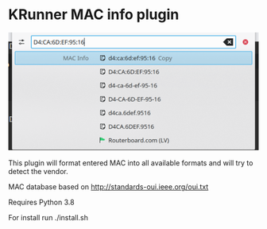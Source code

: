 # KRunner MAC info plugin

![preview](assets/preview.png)



This plugin will format entered MAC into all available formats and will try to detect the vendor.

MAC database based on http://standards-oui.ieee.org/oui.txt

Requires Python 3.8

For install run ./install.sh

